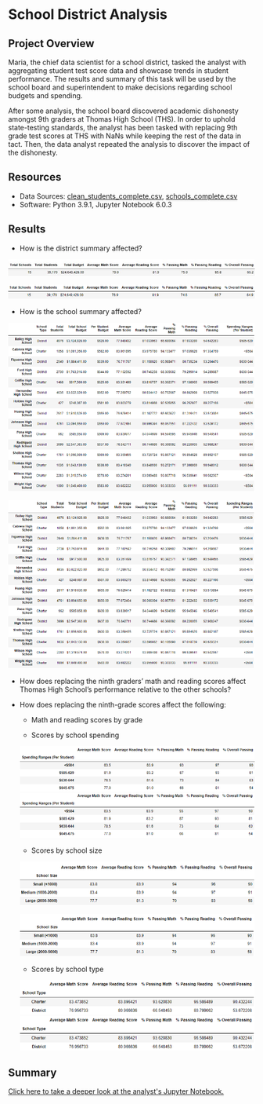 # School District Analysis

## Project Overview
Maria, the chief data scientist for a school district, tasked the analyst with aggregating student test score data and showcase trends in student performance. The results and summary of this task will be used by the school board and superintendent to make decisions regarding school budgets and spending. 

After some analysis, the school board discovered academic dishonesty amongst 9th graders at Thomas High School (THS). In order to uphold state-testing standards, the analyst has been tasked with replacing 9th grade test scores at THS with NaNs while keeping the rest of the data in tact. Then, the data analyst repeated the analysis to discover the impact of the dishonesty. 


## Resources
- Data Sources: [clean_students_complete.csv](https://github.com/r3ginam/School_District_Analysis/blob/main/Resources/clean_students_complete.csv), [schools_complete.csv](https://github.com/r3ginam/School_District_Analysis/blob/main/Resources/schools_complete.csv)
- Software: Python 3.9.1, Jupyter Notebook 6.0.3


## Results
* How is the district summary affected?

![](Resources/District_summary_df_orig.png)

![](Resources/District_summary_df_new.png)

* How is the school summary affected?

![](Resources/school_summary_orig.png)

![](Resources/school_summary_new.png)


* How does replacing the ninth graders’ math and reading scores affect Thomas High School’s performance relative to the other schools?




* How does replacing the ninth-grade scores affect the following:
    - Math and reading scores by grade
    
    
    
    - Scores by school spending
    
     ![](Resources/spending_summary_orig.png)
     ![](Resources/spending_summary_new.png)
    
    - Scores by school size
    
     ![](Resources/size_summary_orig.png)
    
     ![](Resources/size_summary_new.png)
    
    
    - Scores by school type
    
     ![](Resources/type_summary_orig.png)  
     ![](Resources/type_summary_orig.png)


## Summary

[Click here to take a deeper look at the analyst's Jupyter Notebook.](https://github.com/r3ginam/School_District_Analysis/blob/main/PyCitySchools_Challenge.ipynb)
